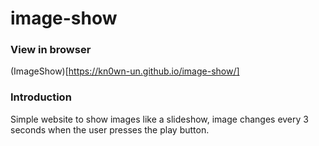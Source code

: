 # image-show

### View in browser

(ImageShow)[https://kn0wn-un.github.io/image-show/]

### Introduction

Simple website to show images like a slideshow, image changes every 3 seconds when the user presses the play button.
